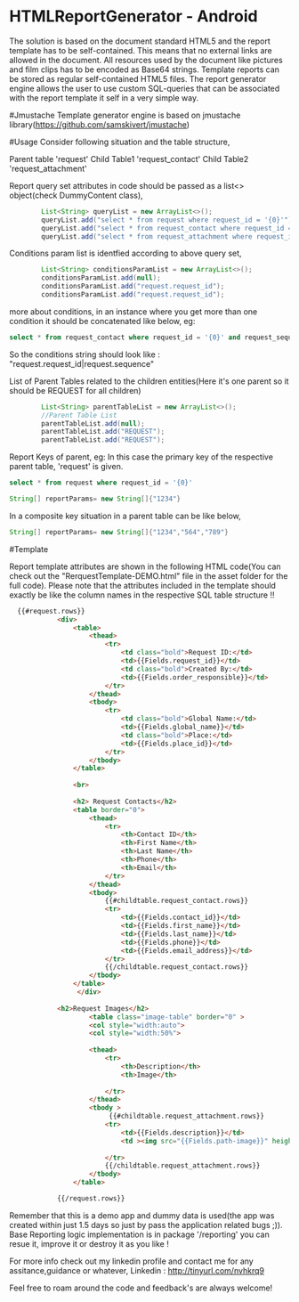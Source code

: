 # HTMLReportGenerator - Android
The solution is based on the document standard HTML5 and the report template has to be self-contained.
This means that no external links are allowed in the document.
All resources used by the document like pictures and film clips has to be encoded as Base64 strings.
Template reports can be stored as regular self-contained HTML5 files.
The report generator engine allows the user to use custom SQL-queries that can be associated with the report template it self in a very simple way.

#Jmustache
Template generator engine is based on jmustache library(https://github.com/samskivert/jmustache)

#Usage
Consider following situation and the table structure,

Parent table 'request'
Child Table1 'request_contact'
Child Table2 'request_attachment'

Report query set attributes in code should be passed as a list<> object(check DummyContent class),
```java
        List<String> queryList = new ArrayList<>();
        queryList.add("select * from request where request_id = '{0}'");
        queryList.add("select * from request_contact where request_id = '{0}'");
        queryList.add("select * from request_attachment where request_id = '{0}'");
```
Conditions param list is identfied according to above query set,
```java
        List<String> conditionsParamList = new ArrayList<>();
        conditionsParamList.add(null);
        conditionsParamList.add("request.request_id");
        conditionsParamList.add("request.request_id");
```
more about conditions, 
in an instance where you get more than one condition it should be concatenated like below,
eg: 
```sql
select * from request_contact where request_id = '{0}' and request_sequence='{1}'
```

So the conditions string should look like : "request.request_id|request.sequence"

List of Parent Tables related to the children entities(Here it's one parent so it should be REQUEST for all children)
```java
        List<String> parentTableList = new ArrayList<>();
        //Parent Table List
        parentTableList.add(null);
        parentTableList.add("REQUEST");
        parentTableList.add("REQUEST");
```
Report Keys of parent, 
eg: In this case the primary key of the respective parent table, 'request' is given.
```sql
select * from request where request_id = '{0}'
```

```java
String[] reportParams= new String[]{"1234"}
```

In a composite key situation in a parent table can be like below,
```java
String[] reportParams= new String[]{"1234","564","789"}
```

#Template

Report template attributes are shown in the following HTML code(You can check out the "RerquestTemplate-DEMO.html" file in the asset folder for the full code). 
Please note that the attributes included in the template should exactly be like the column names in the respective SQL table structure !!

```html
  {{#request.rows}}
            <div>
                <table>
                    <thead>
                        <tr>
                            <td class="bold">Request ID:</td>
                            <td>{{Fields.request_id}}</td>
                            <td class="bold">Created By:</td>
                            <td>{{Fields.order_responsible}}</td>
                        </tr>
                    </thead>
                    <tbody>
                        <tr>
                            <td class="bold">Global Name:</td>
                            <td>{{Fields.global_name}}</td>
                            <td class="bold">Place:</td>
                            <td>{{Fields.place_id}}</td>
                        </tr>
                    </tbody>
                </table>
                
                <br>
                
                <h2> Request Contacts</h2>
                <table border="0">
                    <thead>
                        <tr>
                            <th>Contact ID</th>
                            <th>First Name</th>
                            <th>Last Name</th>
                            <th>Phone</th>
                            <th>Email</th>
                        </tr>
                    </thead>
                    <tbody>
                        {{#childtable.request_contact.rows}}
                        <tr>
                            <td>{{Fields.contact_id}}</td>
                            <td>{{Fields.first_name}}</td>
                            <td>{{Fields.last_name}}</td>
                            <td>{{Fields.phone}}</td>
                            <td>{{Fields.email_address}}</td>
                        </tr>
                        {{/childtable.request_contact.rows}}
                    </tbody>
                </table>
                 </div>
			
			<h2>Request Images</h2>   
                    <table class="image-table" border="0" >
                    <col style="width:auto">
                    <col style="width:50%">
 
                    <thead>
                        <tr>
                            <th>Description</th>
                            <th>Image</th>
                            
                        </tr>
                    </thead>
                    <tbody >
                         {{#childtable.request_attachment.rows}}
                        <tr>
                            <td>{{Fields.description}}</td>
                            <td ><img src="{{Fields.path-image}}" height="300" ></td>
                            
                        </tr>
                        {{/childtable.request_attachment.rows}}
                    </tbody>
                </table>

            {{/request.rows}}

```

Remember that this is a demo app and dummy data is used(the app was created within just 1.5 days so just by pass the application related bugs ;)). Base Reporting logic implementation is in package '/reporting' you can resue it, improve it or destroy it as you like !

For more info check out my linkedin profile and contact me for any assitance,guidance or whatever,
Linkedin : http://tinyurl.com/nvhkrq9

Feel free to roam around the code and feedback's are always welcome!

